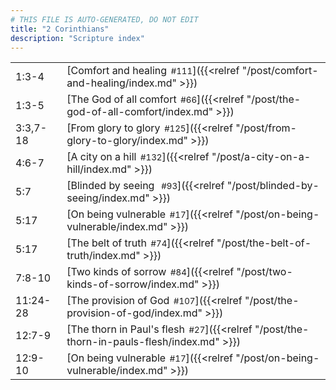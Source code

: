 ```yaml
---
# THIS FILE IS AUTO-GENERATED, DO NOT EDIT
title: "2 Corinthians"
description: "Scripture index"
---
```


|  |  |
| --- | --- |
| 1:3-4 | [Comfort and healing<span style="font-size:smaller; padding-left:0.5em;">#111</span>]({{<relref "/post/comfort-and-healing/index.md" >}}) |
| 1:3-5 | [The God of all comfort<span style="font-size:smaller; padding-left:0.5em;">#66</span>]({{<relref "/post/the-god-of-all-comfort/index.md" >}}) |
| 3:3,7-18 | [From glory to glory<span style="font-size:smaller; padding-left:0.5em;">#125</span>]({{<relref "/post/from-glory-to-glory/index.md" >}}) |
| 4:6-7 | [A city on a hill<span style="font-size:smaller; padding-left:0.5em;">#132</span>]({{<relref "/post/a-city-on-a-hill/index.md" >}}) |
| 5:7 | [Blinded by seeing <span style="font-size:smaller; padding-left:0.5em;">#93</span>]({{<relref "/post/blinded-by-seeing/index.md" >}}) |
| 5:17 | [On being vulnerable<span style="font-size:smaller; padding-left:0.5em;">#17</span>]({{<relref "/post/on-being-vulnerable/index.md" >}}) |
| 5:17 | [The belt of truth<span style="font-size:smaller; padding-left:0.5em;">#74</span>]({{<relref "/post/the-belt-of-truth/index.md" >}}) |
| 7:8-10 | [Two kinds of sorrow<span style="font-size:smaller; padding-left:0.5em;">#84</span>]({{<relref "/post/two-kinds-of-sorrow/index.md" >}}) |
| 11:24-28 | [The provision of God<span style="font-size:smaller; padding-left:0.5em;">#107</span>]({{<relref "/post/the-provision-of-god/index.md" >}}) |
| 12:7-9 | [The thorn in Paul's flesh<span style="font-size:smaller; padding-left:0.5em;">#27</span>]({{<relref "/post/the-thorn-in-pauls-flesh/index.md" >}}) |
| 12:9-10 | [On being vulnerable<span style="font-size:smaller; padding-left:0.5em;">#17</span>]({{<relref "/post/on-being-vulnerable/index.md" >}}) |
